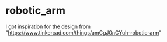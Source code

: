 # robotic_arm

I got inspiration for the design from "https://www.tinkercad.com/things/amCgJ0nCYuh-robotic-arm"
